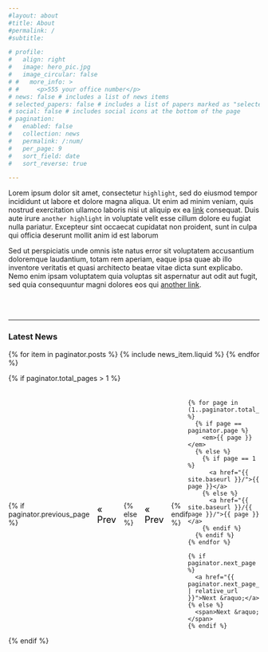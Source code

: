 ```yaml
---
#layout: about
#title: About
#permalink: /
#subtitle: 

# profile:
#   align: right
#   image: hero_pic.jpg
#   image_circular: false 
# #   more_info: >
# #     <p>555 your office number</p>
# news: false # includes a list of news items
# selected_papers: false # includes a list of papers marked as "selected={true}"
# social: false # includes social icons at the bottom of the page
# pagination:
#   enabled: false
#   collection: news
#   permalink: /:num/
#   per_page: 9
#   sort_field: date
#   sort_reverse: true

---
```


Lorem ipsum dolor sit amet, consectetur `highlight`, sed do eiusmod tempor incididunt ut labore et dolore magna aliqua. Ut enim ad minim veniam, quis nostrud exercitation ullamco laboris nisi ut aliquip ex ea [link](/al-folio/publications/) consequat. Duis aute irure `another highlight` in voluptate velit esse cillum dolore eu fugiat nulla pariatur. Excepteur sint occaecat cupidatat non proident, sunt in culpa qui officia deserunt mollit anim id est laborum 

Sed ut perspiciatis unde omnis iste natus error sit voluptatem accusantium doloremque laudantium, totam rem aperiam, eaque ipsa quae ab illo inventore veritatis et quasi architecto beatae vitae dicta sunt explicabo. Nemo enim ipsam voluptatem quia voluptas sit aspernatur aut odit aut fugit, sed quia consequuntur magni dolores eos qui [another link](/al-folio/publications/).

<br />
<br />
<hr />
<h3 class="utk-gray-changing">Latest News</h3>

<div class="news">
  <div class="grid">
    {% for item in paginator.posts %}
      {% include news_item.liquid %}
    {% endfor %}
  </div>
</div>

<!-- Pagination links -->
{% if paginator.total_pages > 1 %}
  <div class="pagination-links">
    {% if paginator.previous_page %}
      <a href="{{ paginator.previous_page_path | relative_url }}">&laquo; Prev</a>
    {% else %}
      <span>&laquo; Prev</span>
    {% endif %}

    {% for page in (1..paginator.total_pages) %}
      {% if page == paginator.page %}
        <em>{{ page }}</em>
      {% else %}
        {% if page == 1 %}
          <a href="{{ site.baseurl }}/">{{ page }}</a>
        {% else %}
          <a href="{{ site.baseurl }}/{{ page }}/">{{ page }}</a>
        {% endif %}
      {% endif %}
    {% endfor %}

    {% if paginator.next_page %}
      <a href="{{ paginator.next_page_path | relative_url }}">Next &raquo;</a>
    {% else %}
      <span>Next &raquo;</span>
    {% endif %}
  </div>
{% endif %}


<style>
.pagination-links {
  display: flex;
  justify-content: center;
  align-items: center;
  margin-top: 20px;
}

.pagination-links a,
.pagination-links span,
.pagination-links em {
  padding: 5px 10px;
  margin: 0 5px;
  font-size: 18px;
  text-decoration: none;
  color: #000000;
  transition: color 0.3s;
}

.pagination-links a:hover {
  color: #2698ba;
}

.pagination-links em {
  font-weight: bold;
  color: #2698ba;
}

.pagination-links .prev,
.pagination-links .next {
  font-weight: bold;
}

@media (prefers-color-scheme: light) {
  .pagination-links a,
  .pagination-links span,
  .pagination-links em {
    color: #000000 !important;
  }
}

@media (prefers-color-scheme: dark) {
  .pagination-links a,
  .pagination-links span,
  .pagination-links em {
    color: #ccc;
  }

  .pagination-links a:hover {
    color: #2698ba;
  }

  .pagination-links em {
    color: #2698ba;
  }
}
</style>